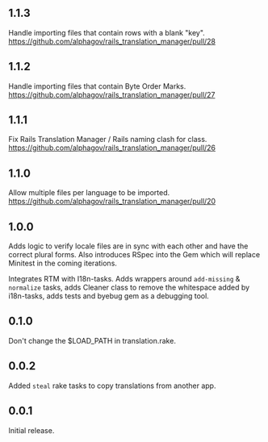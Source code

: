 ## 1.1.3

Handle importing files that contain rows with a blank "key". https://github.com/alphagov/rails_translation_manager/pull/28

## 1.1.2

Handle importing files that contain Byte Order Marks. https://github.com/alphagov/rails_translation_manager/pull/27

## 1.1.1

Fix Rails Translation Manager / Rails naming clash for class. https://github.com/alphagov/rails_translation_manager/pull/26

## 1.1.0

Allow multiple files per language to be imported. https://github.com/alphagov/rails_translation_manager/pull/20

## 1.0.0

Adds logic to verify locale files are in sync with each other and have the
correct plural forms. Also introduces RSpec into the Gem which will replace
Minitest in the coming iterations.

Integrates RTM with I18n-tasks. Adds wrappers around `add-missing` & `normalize` tasks, adds Cleaner class to remove the whitespace added by i18n-tasks, adds tests and byebug gem as a debugging tool.

## 0.1.0

Don't change the $LOAD_PATH in translation.rake.

## 0.0.2

Added `steal` rake tasks to copy translations from another app.

## 0.0.1

Initial release.
